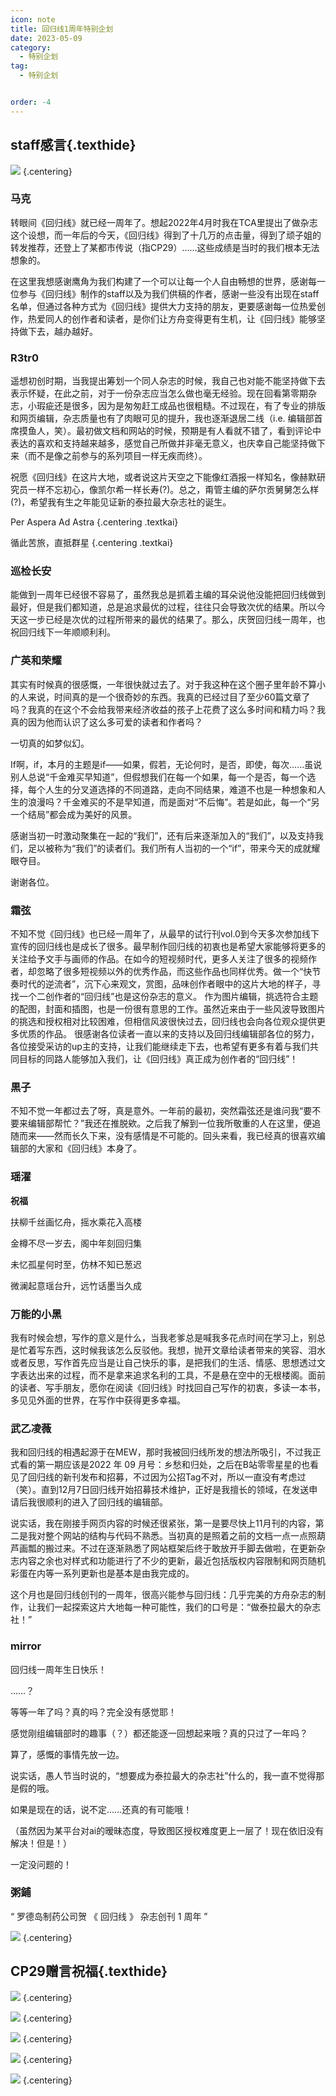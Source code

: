 ```yaml
---
icon: note
title: 回归线1周年特别企划
date: 2023-05-09
category:
  - 特别企划
tag:
  - 特别企划


order: -4
---
```

<!-- more -->

## staff感言{.texthide}

![](./res/interview/topic1.webp) {.centering}

### **马克**

转眼间《回归线》就已经一周年了。想起2022年4月时我在TCA里提出了做杂志这个设想，而一年后的今天，《回归线》得到了十几万的点击量，得到了顽子姐的转发推荐，还登上了某都市传说（指CP29）……这些成绩是当时的我们根本无法想象的。

在这里我想感谢鹰角为我们构建了一个可以让每一个人自由畅想的世界，感谢每一位参与《回归线》制作的staff以及为我们供稿的作者，感谢一些没有出现在staff名单，但通过各种方式为《回归线》提供大力支持的朋友，更要感谢每一位热爱创作，热爱同人的创作者和读者，是你们让方舟变得更有生机，让《回归线》能够坚持做下去，越办越好。

### **R3tr0**

遥想初创时期，当我提出筹划一个同人杂志的时候，我自己也对能不能坚持做下去表示怀疑，在此之前，对于一份杂志应当怎么做也毫无经验。现在回看第零期杂志，小瑕疵还是很多，因为是匆匆赶工成品也很粗糙。不过现在，有了专业的排版和网页编辑，杂志质量也有了肉眼可见的提升，我也逐渐退居二线（i.e. 编辑部首席摸鱼人，笑）。最初做文档和网站的时候，预期是有人看就不错了，看到评论中表达的喜欢和支持越来越多，感觉自己所做并非毫无意义，也庆幸自己能坚持做下来（而不是像之前参与的系列项目一样无疾而终）。

祝愿《回归线》在这片大地，或者说这片天空之下能像红酒报一样知名，像赫默研究员一样不忘初心，像凯尔希一样长寿(?)。总之，甭管主编的萨尔贡舅舅怎么样(?)，希望我有生之年能见证新的泰拉最大杂志社的诞生。

Per Aspera Ad Astra {.centering .textkai}

循此苦旅，直抵群星 {.centering .textkai}

### **巡检长安**

能做到一周年已经很不容易了，虽然我总是抓着主编的耳朵说他没能把回归线做到最好，但是我们都知道，总是追求最优的过程，往往只会导致次优的结果。所以今天这一步已经是次优的过程所带来的最优的结果了。那么，庆贺回归线一周年，也祝回归线下一年顺顺利利。

### **广英和荣耀**

其实有时候真的很感慨，一年很快就过去了。对于我这种在这个圈子里年龄不算小的人来说，时间真的是一个很奇妙的东西。我真的已经过目了至少60篇文章了吗？我真的在这个不会给我带来经济收益的孩子上花费了这么多时间和精力吗？我真的因为他而认识了这么多可爱的读者和作者吗？

一切真的如梦似幻。

If啊，if，本月的主题是if——如果，假若，无论何时，是否，即使，每次……虽说别人总说“千金难买早知道”，但假想我们在每一个如果，每一个是否，每一个选择，每个人生的分叉道选择的不同道路，走向不同结果，难道不也是一种想象和人生的浪漫吗？千金难买的不是早知道，而是面对“不后悔”。若是如此，每一个“另一个结局”都会成为美好的风景。

感谢当初一时激动聚集在一起的“我们”，还有后来逐渐加入的“我们”，以及支持我们，足以被称为“我们”的读者们。我们所有人当初的一个“if”，带来今天的成就耀眼夺目。

谢谢各位。

### **霜弦**

不知不觉《回归线》也已经一周年了，从最早的试行刊vol.0到今天多次参加线下宣传的回归线也是成长了很多。最早制作回归线的初衷也是希望大家能够将更多的关注给予文手与画师的作品。在如今的短视频时代，更多人关注了很多的视频作者，却忽略了很多短视频以外的优秀作品，而这些作品也同样优秀。做一个“快节奏时代的逆流者”，沉下心来观文，赏图，品味创作者眼中的这片大地的样子，寻找一个二创作者的“回归线”也是这份杂志的意义。
作为图片编辑，挑选符合主题的配图，封面和插图，也是一份很有意思的工作。虽然近来由于一些风波导致图片的挑选和授权相对比较困难，但相信风波很快过去，回归线也会向各位观众提供更多优质的作品。
很感谢各位读者一直以来的支持以及回归线编辑部各位的努力，各位接受采访的up主的支持，让我们能继续走下去，也希望有更多有着与我们共同目标的同路人能够加入我们，让《回归线》真正成为创作者的“回归线”！

### **黒子**

不知不觉一年都过去了呀，真是意外。一年前的最初，突然霜弦还是谁问我“要不要来编辑部帮忙？”我还在推脱欸。之后我了解到一位我所敬重的人在这里，便追随而来——然而长久下来，没有感情是不可能的。回头来看，我已经真的很喜欢编辑部的大家和《回归线》本身了。

### **瑶濯**

<div class="centering textkai">

**祝福**

扶柳千丝画忆舟，摇水乘花入高楼

金樽不尽一岁去，阁中年刻回归集

未忆孤星何时至，仿林不知已葱迟

微澜起意瑶台升，远竹话墨当久成

</div>

### **万能的小黑**

我有时候会想，写作的意义是什么，当我老爹总是喊我多花点时间在学习上，别总是忙着写东西，这时候我该怎么反驳他。我想，抛开文章给读者带来的笑容、泪水或者反思，写作首先应当是让自己快乐的事，是把我们的生活、情感、思想透过文字表达出来的过程，而不是拿来追求名利的工具，不是悬在空中的无根楼阁。面前的读者、写手朋友，愿你在阅读《回归线》时找回自己写作的初衷，多读一本书，多见见外面的世界，在写作中获得更多幸福。

### **武乙凌薇**

我和回归线的相遇起源于在MEW，那时我被回归线所发的想法所吸引，不过我正式看的第一期应该是2022 年 09 月号：乡愁和归处，之后在B站零零星星的也看见了回归线的新刊发布和招募，不过因为公招Tag不对，所以一直没有考虑过（笑）。直到12月7日回归线开始招募技术维护，正好是我擅长的领域，在发送申请后我很顺利的进入了回归线的编辑部。

说实话，我在刚接手网页内容的时候还很紧张，第一是要尽快上11月刊的内容，第二是我对整个网站的结构与代码不熟悉。当初真的是照着之前的文档一点一点照葫芦画瓢的搬过来。不过在逐渐熟悉了网站框架后终于敢放开手脚去做啦，在更新杂志内容之余也对样式和功能进行了不少的更新，最近包括版权内容限制和网页随机彩蛋在内等一系列更新也是基本是由我完成的。

这个月也是回归线创刊的一周年，很高兴能参与回归线：几乎完美的方舟杂志的制作，让我们一起探索这片大地每一种可能性，我们的口号是：“做泰拉最大的杂志社！”

### **mirror**

回归线一周年生日快乐！

……？

等等一年了吗？真的吗？完全没有感觉耶！

感觉刚组编辑部时的趣事（？）都还能逐一回想起来哦？真的只过了一年吗？

算了，感慨的事情先放一边。

说实话，愚人节当时说的，“想要成为泰拉最大的杂志社”什么的，我一直不觉得那是假的哦。

如果是现在的话，说不定……还真的有可能哦！

（虽然因为某平台对ai的暧昧态度，导致图区授权难度更上一层了！现在依旧没有解决！但是！）

一定没问题的！


### **粥鋪**

“ 罗德岛制药公司贺 《 回归线 》 杂志创刊 1 周年 ”

![](./res/interview/粥鋪.webp) {.centering}

## CP29赠言祝福{.texthide}

![](./res/interview/topic2.webp) {.centering}

![](./res/interview/1.webp) {.centering}

![](./res/interview/2.webp) {.centering}

![](./res/interview/3.webp) {.centering}

![](./res/interview/4.webp) {.centering}
<eod />